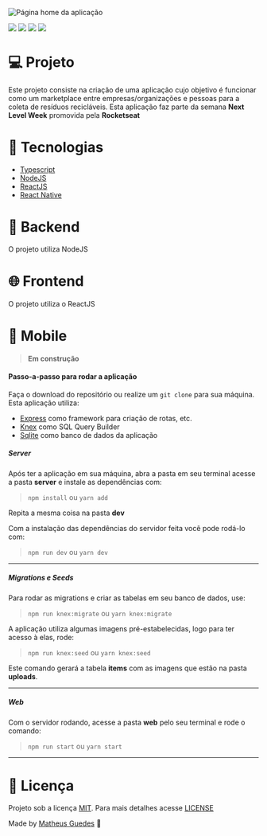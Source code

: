![Página home da aplicação](https://user-images.githubusercontent.com/22710485/83574923-d5953880-a504-11ea-8ab9-5b1eb837d9dd.png)

![](https://img.shields.io/github/issues/mgsousa3103/ecoleta-app-nlw) ![](https://img.shields.io/github/forks/mgsousa3103/ecoleta-app-nlw) ![](https://img.shields.io/github/stars/mgsousa3103/ecoleta-app-nlw) ![](https://img.shields.io/github/license/mgsousa3103/ecoleta-app-nlw)

# :computer: Projeto

Este projeto consiste na criação de uma aplicação cujo objetivo é funcionar como um marketplace entre empresas/organizações e pessoas para a coleta de resíduos recicláveis. Esta aplicação faz parte da semana **Next Level Week** promovida pela **Rocketseat**

# :rocket: Tecnologias

- [Typescript](https://www.typescriptlang.org/)
- [NodeJS](https://nodejs.org/en/)
- [ReactJS](https://pt-br.reactjs.org/)
- [React Native](https://reactnative.dev/)

# :hammer: Backend

O projeto utiliza NodeJS

# :globe_with_meridians: Frontend

O projeto utiliza o ReactJS

# :iphone: Mobile

> #### Em construção

#### Passo-a-passo para rodar a aplicação

Faça o download do repositório ou realize um `git clone` para sua máquina. Esta aplicação utiliza:

- [Express](https://expressjs.com/pt-br/) como framework para criação de rotas, etc.
- [Knex](http://knexjs.org/) como SQL Query Builder
- [Sqlite](https://www.sqlite.org/index.html) como banco de dados da aplicação

##### Server

Após ter a aplicação em sua máquina, abra a pasta em seu terminal acesse a pasta **server** e instale as dependências com:

> `npm install` ou `yarn add`

Repita a mesma coisa na pasta **dev**

Com a instalação das dependências do servidor feita você pode rodá-lo com:

> `npm run dev` ou `yarn dev`

---

##### Migrations e Seeds

Para rodar as migrations e criar as tabelas em seu banco de dados, use:

> `npm run knex:migrate` ou `yarn knex:migrate`

A aplicação utiliza algumas imagens pré-estabelecidas, logo para ter acesso à elas, rode:

> `npm run knex:seed` ou `yarn knex:seed`

Este comando gerará a tabela **items** com as imagens que estão na pasta **uploads**.

---

##### Web

Com o servidor rodando, acesse a pasta **web** pelo seu terminal e rode o comando:

> `npm run start` ou `yarn start`

---

# :memo: Licença

Projeto sob a licença [MIT](https://choosealicense.com/licenses/mit/). Para mais detalhes acesse [LICENSE](LICENSE.md)

Made by [Matheus Guedes](https://www.linkedin.com/in/matheusgsousa/) :metal:
